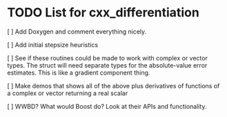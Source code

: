 # TODO List for cxx_differentiation

[ ] Add Doxygen and comment everything nicely.

[ ] Add initial stepsize heuristics

[ ] See if these routines could be made to work with complex or vector types.
    The struct will need separate types for the absolute-value error estimates.
    This is like a gradient component thing.

[ ] Make demos that shows all of the above plus derivatives of functions
    of a complex or vector returning a real scalar

[ ] WWBD? What would Boost do?  Look at their APIs and functionality.
